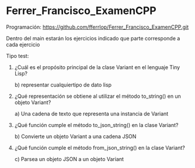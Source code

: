 # Ferrer_Francisco_ExamenCPP

Programación:
https://github.com/fferrlop/Ferrer_Francisco_ExamenCPP.git


Dentro del main estarán los ejercicios indicado que parte corresponde a cada ejercicio 

Tipo test:

1. ¿Cuál es el propósito principal de la clase Variant en el lenguaje Tiny Lisp?

     b) representar cualquiertipo de dato lisp

2. ¿Qué representación se obtiene al utilizar el método to_string() en un objeto Variant?

     a) Una cadena de texto que representa una instancia de Variant

3. ¿Qué función cumple el método to_json_string() en la clase Variant?

    b) Convierte un objeto Variant a una cadena JSON

4. ¿Qué función cumple el método from_json_string() en la clase Variant?

    c) Parsea un objeto JSON a un objeto Variant
